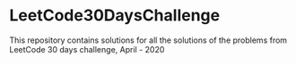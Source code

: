 # LeetCode30DaysChallenge
This repository contains solutions for all the solutions of the problems from LeetCode 30 days challenge, April - 2020
